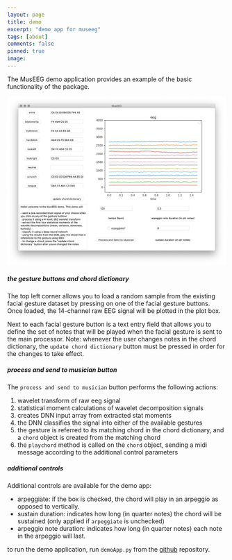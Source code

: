 ```yaml
---
layout: page
title: demo
excerpt: "demo app for museeg"
tags: [about]
comments: false
pinned: true
image:
---
```


The MusEEG demo application provides an example of the basic functionality of the package.

![demo app](../img/demoapp_v2.png)

##### the gesture buttons and chord dictionary
The top left corner allows you to load a random sample from the existing facial gesture dataset by pressing on one of the facial gesture buttons. Once loaded, the 14-channel raw EEG signal will be plotted in the plot box.

Next to each facial gesture button is a text entry field that allows you to define the set of notes that will be played when the facial gesture is sent to the main processor. Note: whenever the user changes notes in the chord dictionary, the `update chord dictionary` button must be pressed in order for the changes to take effect.

##### process and send to musician button
The `process and send to musician` button performs the following actions:
1. wavelet transform of raw eeg signal
2. statistical moment calculations of wavelet decomposition signals
3. creates DNN input array from extracted stat moments
4. the DNN classifies the signal into either of the available gestures
5. the gesture is referred to its matching chord in the chord dictionary, and a `chord` object is created from the matching chord
6. the `playchord` method is called on the `chord` object, sending a midi message according to the additional control parameters

##### additional controls
Additional controls are available for the demo app:
- arpeggiate: if the box is checked, the chord will play in an arpeggio as opposed to vertically.
- sustain duration: indicates how long (in quarter notes) the chord will be sustained (only applied if `arpeggiate` is unchecked)
- arpeggio note duration: indicates how long (in quarter notes) each note in the arpeggio will last.

to run the demo application, run `demoApp.py` from the [github](https://github.com/hugofloresgarcia/MusEEG) repository.
